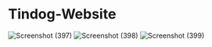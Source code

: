 # Tindog-Website


![Screenshot (397)](https://user-images.githubusercontent.com/72073065/123637227-6723c680-d83b-11eb-987e-443578fb935e.png)
![Screenshot (398)](https://user-images.githubusercontent.com/72073065/123637275-73a81f00-d83b-11eb-80eb-eb7a7861e752.png)
![Screenshot (399)](https://user-images.githubusercontent.com/72073065/123637289-773ba600-d83b-11eb-90c5-f7c6a196ae57.png)
